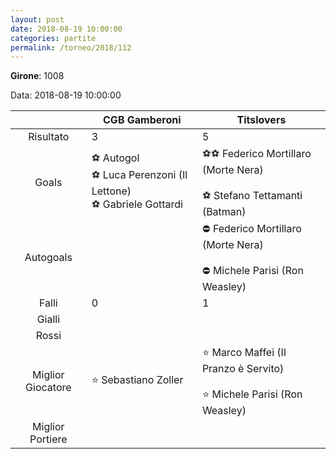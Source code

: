 ```yaml
---
layout: post
date: 2018-08-19 10:00:00
categories: partite
permalink: /torneo/2018/112
---
```

**Girone**: 1008

Data: 2018-08-19 10:00:00

| | CGB Gamberoni | Titslovers |
|:-----:|-----|-----|
Risultato|3|5
Goals|⚽   Autogol<br/>⚽ Luca Perenzoni (Il Lettone)<br/>⚽ Gabriele Gottardi|⚽⚽ Federico Mortillaro (Morte Nera)<br/><br/>⚽ Stefano Tettamanti (Batman)<br/>
Autogoals||⛔ Federico Mortillaro (Morte Nera)<br/><br/>⛔ Michele Parisi (Ron Weasley)<br/>
Falli|0|1
Gialli||
Rossi||
Miglior Giocatore|⭐ Sebastiano Zoller <br/>|⭐ Marco Maffei (Il Pranzo è Servito)<br/><br/>⭐ Michele Parisi (Ron Weasley)<br/>
Miglior Portiere||